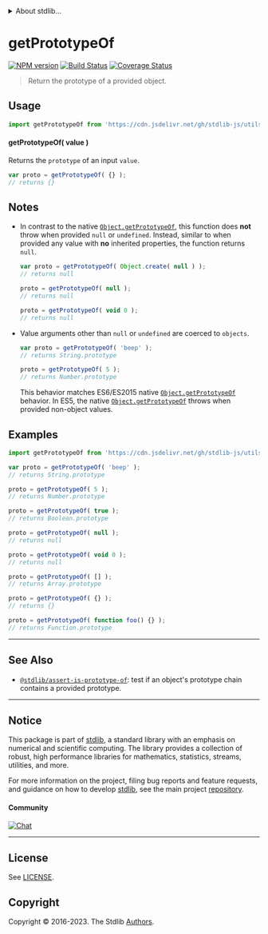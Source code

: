<!--

@license Apache-2.0

Copyright (c) 2018 The Stdlib Authors.

Licensed under the Apache License, Version 2.0 (the "License");
you may not use this file except in compliance with the License.
You may obtain a copy of the License at

   http://www.apache.org/licenses/LICENSE-2.0

Unless required by applicable law or agreed to in writing, software
distributed under the License is distributed on an "AS IS" BASIS,
WITHOUT WARRANTIES OR CONDITIONS OF ANY KIND, either express or implied.
See the License for the specific language governing permissions and
limitations under the License.

-->


<details>
  <summary>
    About stdlib...
  </summary>
  <p>We believe in a future in which the web is a preferred environment for numerical computation. To help realize this future, we've built stdlib. stdlib is a standard library, with an emphasis on numerical and scientific computation, written in JavaScript (and C) for execution in browsers and in Node.js.</p>
  <p>The library is fully decomposable, being architected in such a way that you can swap out and mix and match APIs and functionality to cater to your exact preferences and use cases.</p>
  <p>When you use stdlib, you can be absolutely certain that you are using the most thorough, rigorous, well-written, studied, documented, tested, measured, and high-quality code out there.</p>
  <p>To join us in bringing numerical computing to the web, get started by checking us out on <a href="https://github.com/stdlib-js/stdlib">GitHub</a>, and please consider <a href="https://opencollective.com/stdlib">financially supporting stdlib</a>. We greatly appreciate your continued support!</p>
</details>

# getPrototypeOf

[![NPM version][npm-image]][npm-url] [![Build Status][test-image]][test-url] [![Coverage Status][coverage-image]][coverage-url] <!-- [![dependencies][dependencies-image]][dependencies-url] -->

> Return the prototype of a provided object.



<section class="usage">

## Usage

```javascript
import getPrototypeOf from 'https://cdn.jsdelivr.net/gh/stdlib-js/utils-get-prototype-of@v0.1.0-deno/mod.js';
```

#### getPrototypeOf( value )

Returns the `prototype` of an input `value`.

```javascript
var proto = getPrototypeOf( {} );
// returns {}
```

</section>

<!-- /.usage -->

<section class="notes">

## Notes

-   In contrast to the native [`Object.getPrototypeOf`][object-get-prototype-of], this function does **not** throw when provided `null` or `undefined`. Instead, similar to when provided any value with **no** inherited properties, the function returns `null`.

    ```javascript
    var proto = getPrototypeOf( Object.create( null ) );
    // returns null

    proto = getPrototypeOf( null );
    // returns null

    proto = getPrototypeOf( void 0 );
    // returns null
    ```

-   Value arguments other than `null` or `undefined` are coerced to `objects`.

    ```javascript
    var proto = getPrototypeOf( 'beep' );
    // returns String.prototype

    proto = getPrototypeOf( 5 );
    // returns Number.prototype
    ```

    This behavior matches ES6/ES2015 native [`Object.getPrototypeOf`][object-get-prototype-of] behavior. In ES5, the native [`Object.getPrototypeOf`][object-get-prototype-of] throws when provided non-object values.

</section>

<!-- /.notes -->

<section class="examples">

## Examples

<!-- eslint-disable no-restricted-syntax, no-empty-function -->

<!-- eslint no-undef: "error" -->

```javascript
import getPrototypeOf from 'https://cdn.jsdelivr.net/gh/stdlib-js/utils-get-prototype-of@v0.1.0-deno/mod.js';

var proto = getPrototypeOf( 'beep' );
// returns String.prototype

proto = getPrototypeOf( 5 );
// returns Number.prototype

proto = getPrototypeOf( true );
// returns Boolean.prototype

proto = getPrototypeOf( null );
// returns null

proto = getPrototypeOf( void 0 );
// returns null

proto = getPrototypeOf( [] );
// returns Array.prototype

proto = getPrototypeOf( {} );
// returns {}

proto = getPrototypeOf( function foo() {} );
// returns Function.prototype
```

</section>

<!-- /.examples -->

<!-- Section for related `stdlib` packages. Do not manually edit this section, as it is automatically populated. -->

<section class="related">

* * *

## See Also

-   <span class="package-name">[`@stdlib/assert-is-prototype-of`][@stdlib/assert/is-prototype-of]</span><span class="delimiter">: </span><span class="description">test if an object's prototype chain contains a provided prototype.</span>

</section>

<!-- /.related -->

<!-- Section for all links. Make sure to keep an empty line after the `section` element and another before the `/section` close. -->


<section class="main-repo" >

* * *

## Notice

This package is part of [stdlib][stdlib], a standard library with an emphasis on numerical and scientific computing. The library provides a collection of robust, high performance libraries for mathematics, statistics, streams, utilities, and more.

For more information on the project, filing bug reports and feature requests, and guidance on how to develop [stdlib][stdlib], see the main project [repository][stdlib].

#### Community

[![Chat][chat-image]][chat-url]

---

## License

See [LICENSE][stdlib-license].


## Copyright

Copyright &copy; 2016-2023. The Stdlib [Authors][stdlib-authors].

</section>

<!-- /.stdlib -->

<!-- Section for all links. Make sure to keep an empty line after the `section` element and another before the `/section` close. -->

<section class="links">

[npm-image]: http://img.shields.io/npm/v/@stdlib/utils-get-prototype-of.svg
[npm-url]: https://npmjs.org/package/@stdlib/utils-get-prototype-of

[test-image]: https://github.com/stdlib-js/utils-get-prototype-of/actions/workflows/test.yml/badge.svg?branch=v0.1.0
[test-url]: https://github.com/stdlib-js/utils-get-prototype-of/actions/workflows/test.yml?query=branch:v0.1.0

[coverage-image]: https://img.shields.io/codecov/c/github/stdlib-js/utils-get-prototype-of/main.svg
[coverage-url]: https://codecov.io/github/stdlib-js/utils-get-prototype-of?branch=main

<!--

[dependencies-image]: https://img.shields.io/david/stdlib-js/utils-get-prototype-of.svg
[dependencies-url]: https://david-dm.org/stdlib-js/utils-get-prototype-of/main

-->

[chat-image]: https://img.shields.io/gitter/room/stdlib-js/stdlib.svg
[chat-url]: https://app.gitter.im/#/room/#stdlib-js_stdlib:gitter.im

[stdlib]: https://github.com/stdlib-js/stdlib

[stdlib-authors]: https://github.com/stdlib-js/stdlib/graphs/contributors

[umd]: https://github.com/umdjs/umd
[es-module]: https://developer.mozilla.org/en-US/docs/Web/JavaScript/Guide/Modules

[deno-url]: https://github.com/stdlib-js/utils-get-prototype-of/tree/deno
[umd-url]: https://github.com/stdlib-js/utils-get-prototype-of/tree/umd
[esm-url]: https://github.com/stdlib-js/utils-get-prototype-of/tree/esm
[branches-url]: https://github.com/stdlib-js/utils-get-prototype-of/blob/main/branches.md

[stdlib-license]: https://raw.githubusercontent.com/stdlib-js/utils-get-prototype-of/main/LICENSE

[object-get-prototype-of]: https://developer.mozilla.org/en-US/docs/Web/JavaScript/Reference/Global_Objects/Object/getPrototypeOf

<!-- <related-links> -->

[@stdlib/assert/is-prototype-of]: https://github.com/stdlib-js/assert-is-prototype-of/tree/deno

<!-- </related-links> -->

</section>

<!-- /.links -->
